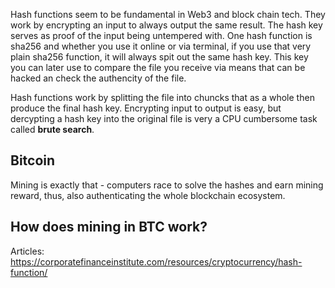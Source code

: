 Hash functions seem to be fundamental in Web3 and block chain tech. They work by encrypting an input to always output the same result. The hash key serves as proof of the input being untempered with. One hash function is sha256 and whether you use it online or via terminal, if you use that very plain sha256 function, it will always spit out the same hash key. This key you can later use to compare the file you receive via means that can be hacked an check the authencity of the file. 

Hash functions work by splitting the file into chuncks that as a whole then produce the final hash key. Encrypting input to output is easy, but dercypting a hash key into the original file is very a CPU cumbersome task called **brute search**.

## Bitcoin

Mining is exactly that - computers race to solve the hashes and earn mining reward, thus, also authenticating the whole blockchain ecosystem.

## How does mining in BTC work?

Articles:
https://corporatefinanceinstitute.com/resources/cryptocurrency/hash-function/
